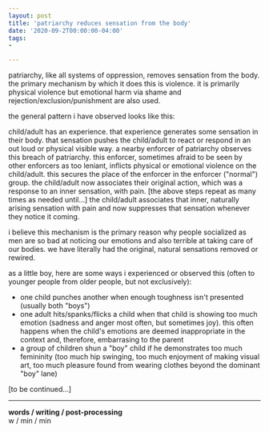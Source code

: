 ```yaml
---
layout: post
title: 'patriarchy reduces sensation from the body'
date: '2020-09-2T00:00:00-04:00'
tags:
- 

--- 
```



patriarchy, like all systems of oppression, removes sensation from the body. the primary mechanism by which it does this is violence. it is primarily physical violence but emotional harm via shame and rejection/exclusion/punishment are also used. 

the general pattern i have observed looks like this:

child/adult has an experience. 
that experience generates some sensation in their body. 
that sensation pushes the child/adult to react or respond in an out loud or physical visible way. 
a nearby enforcer of patriarchy observes this breach of patriarchy. this enforcer, sometimes afraid to be seen by other enforcers as too leniant, inflicts physical or emotional violence on the child/adult. this secures the place of the enforcer in the enforcer ("normal") group.
the child/adult now associates their original action, which was a response to an inner sensation, with pain. 
[the above steps repeat as many times as needed until...]
the child/adult associates that inner, naturally arising sensation with pain and now suppresses that sensation whenever they notice it coming.

i believe this mechanism is the primary reason why people socialized as men are so bad at noticing our emotions and also terrible at taking care of our bodies. we have literally had the original, natural sensations removed or rewired.

as a little boy, here are some ways i experienced or observed this (often to younger people from older people, but not exclusively):

* one child punches another when enough toughness isn't presented (usually both "boys")
* one adult hits/spanks/flicks a child when that child is showing too much emotion (sadness and anger most often, but sometimes joy). this often happens when the child's emotions are deemed inappropriate in the context and, therefore, embarrasing to the parent
* a group of children shun a "boy" child if he demonstrates too much femininity (too much hip swinging, too much enjoyment of making visual art, too much pleasure found from wearing clothes beyond the dominant "boy" lane)

[to be continued...]

---



<!-- {:target="_blank"} -->

<!-- hyperlink bank -->


<!-- &#042; = asterisk -->
<!-- &#039; = single quote '-->

**words / writing / post-processing**  
w / min / min